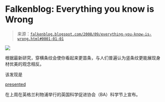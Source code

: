 <!--yml

category: 未分类

date: 2024-05-12 22:57:49

-->

# Falkenblog: Everything you know is Wrong

> 来源：[`falkenblog.blogspot.com/2008/09/everything-you-know-is-wrong.html#0001-01-01`](http://falkenblog.blogspot.com/2008/09/everything-you-know-is-wrong.html#0001-01-01)

![](https://blogger.googleusercontent.com/img/b/R29vZ2xl/AVvXsEhwZ9YvYuAjGE5I-rVTIeHbqheyPYS3ZOfK9rj3teRFW2Pqnb-MWb5-QroWtSlFUS5Uz4RgJW9yQ5KDKUZ5PlkPmhGk6aALuFZMnYBIB7NbKt-Ug-I4itNfR16DZjsEKoTneK6yEw/s1600-h/20080915_stripes.jpg)

根据最新研究，穿横条纹会使你看起来更苗条，与人们普遍认为竖条纹更能展现身材优美的观念相反。

该发现是

[presented](http://www.cosmosmagazine.com/news/2192/to-look-slim-wear-horizontal-not-vertical-stripes)

在上周在英格兰利物浦举行的英国科学促进协会（BA）科学节上宣布。
